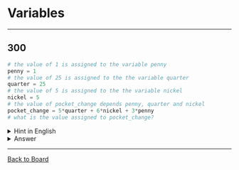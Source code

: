 # Variables

---

## 300

```python
# the value of 1 is assigned to the variable penny
penny = 1
# the value of 25 is assigned to the the variable quarter
quarter = 25
# the value of 5 is assigned to the the variable nickel
nickel = 5
# the value of pocket_change depends penny, quarter and nickel
pocket_change = 5*quarter + 6*nickel + 3*penny
# what is the value assigned to pocket_change?
```

<details>
<summary>Hint in English</summary>
<br>
What is 5 times 25  
plus  
6 times 5  
plus  
3 times 1
</details>

<details>
<summary>Answer</summary>
<br>
158
</details>

---

[Back to Board](../board.md)
